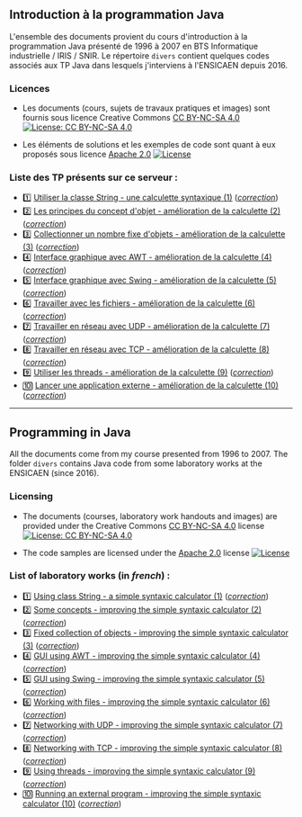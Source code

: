 ## Introduction à la programmation Java

L'ensemble des documents provient du cours d'introduction à la programmation Java présenté de 1996 à 2007 en BTS Informatique industrielle / IRIS / SNIR. Le répertoire ```divers``` contient quelques codes associés aux TP Java dans lesquels j'interviens à l'ENSICAEN depuis 2016. 

### Licences

* Les documents (cours, sujets de travaux pratiques et images) sont fournis sous licence Creative Commons [CC BY-NC-SA 4.0](https://creativecommons.org/licenses/by-nc-sa/4.0/) [![License: CC BY-NC-SA 4.0](https://img.shields.io/badge/License-CC%20BY--NC--SA%204.0-lightgrey.svg)](http://creativecommons.org/licenses/by-nc-sa/4.0/) 

* Les éléments de solutions et les exemples de code sont quant à eux proposés sous licence [Apache 2.0](http://www.apache.org/licenses/LICENSE-2.0) [![License](https://img.shields.io/badge/License-Apache%202.0-blue.svg)](https://opensource.org/licenses/Apache-2.0)

### Liste des TP présents sur ce serveur : ###
- :one: [Utiliser la classe String - une calculette syntaxique (1)](sujets/tpjava01.md) (_[correction](correction/corrige_tp01)_)
- :two: [Les principes du concept d'objet - amélioration de la calculette (2)](sujets/tpjava02.md) (_[correction](correction/corrige_tp02)_)
- :three: [Collectionner un nombre fixe d'objets - amélioration de la calculette (3)](sujets/tpjava03.md) (_[correction](correction/corrige_tp04)_)
- :four: [Interface graphique avec AWT - amélioration de la calculette (4)](sujets/tpjava04.md) (_[correction](correction/corrige_tp04)_)
- :five: [Interface graphique avec Swing - amélioration de la calculette (5)](sujets/tpjava05.md) (_[correction](correction/corrige_tp05)_)
- :six: [Travailler avec les fichiers - amélioration de la calculette (6)](sujets/tpjava06.md) (_[correction](correction/corrige_tp06)_)
- :seven: [Travailler en réseau avec UDP - amélioration de la calculette (7)](sujets/tpjava07.md) (_[correction](correction/corrige_tp07)_)
- :eight: [Travailler en réseau avec TCP - amélioration de la calculette (8)](sujets/tpjava08.md) (_[correction](correction/corrige_tp08)_)
- :nine: [Utiliser les threads - amélioration de la calculette (9)](sujets/tpjava09.md) (_[correction](correction/corrige_tp09)_)
- :keycap_ten: [Lancer une application externe - amélioration de la calculette (10)](sujets/tpjava10.md) (_[correction](correction/corrige_tp10)_)

-----

## Programming in Java

All the documents come from my course presented from 1996 to 2007. The folder ```divers``` contains Java code from some laboratory works at the ENSICAEN (since 2016). 

### Licensing

* The documents (courses, laboratory work handouts and images) are provided under the Creative Commons [CC BY-NC-SA 4.0](https://creativecommons.org/licenses/by-nc-sa/4.0/) license [![License: CC BY-NC-SA 4.0](https://img.shields.io/badge/License-CC%20BY--NC--SA%204.0-lightgrey.svg)](http://creativecommons.org/licenses/by-nc-sa/4.0/) 

* The code samples are licensed under the [Apache 2.0](http://www.apache.org/licenses/LICENSE-2.0) license [![License](https://img.shields.io/badge/License-Apache%202.0-blue.svg)](https://opensource.org/licenses/Apache-2.0)

### List of laboratory works (in _french_) : ###
- :one: [Using class String - a simple syntaxic calculator (1)](sujets/tpjava01.md) (_[correction](correction/corrige_tp01)_)
- :two: [Some concepts - improving the simple syntaxic calculator (2)](sujets/tpjava02.md) (_[correction](correction/corrige_tp02)_)
- :three: [Fixed collection of objects - improving the simple syntaxic calculator (3)](sujets/tpjava03.md) (_[correction](correction/corrige_tp03)_)
- :four: [GUI using AWT - improving the simple syntaxic calculator (4)](sujets/tpjava04.md) (_[correction](correction/corrige_tp04)_)
- :five: [GUI using Swing - improving the simple syntaxic calculator (5)](sujets/tpjava05.md) (_[correction](correction/corrige_tp05)_)
- :six: [Working with files - improving the simple syntaxic calculator (6)](sujets/tpjava06.md) (_[correction](correction/corrige_tp06)_)
- :seven: [Networking with UDP - improving the simple syntaxic calculator (7)](sujets/tpjava07.md) (_[correction](correction/corrige_tp07)_)
- :eight: [Networking with TCP - improving the simple syntaxic calculator (8)](sujets/tpjava08.md) (_[correction](correction/corrige_tp08)_)
- :nine: [Using threads - improving the simple syntaxic calculator (9)](sujets/tpjava09.md) (_[correction](correction/corrige_tp09)_)
- :keycap_ten: [Running an external program - improving the simple syntaxic calculator (10)](sujets/tpjava10.md) (_[correction](correction/corrige_tp10)_)

